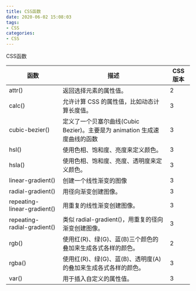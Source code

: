 ```yaml
---
title: CSS函数
date: 2020-06-02 15:08:03
tags:
- CSS
categories:
- CSS
---
```

CSS函数
<!--more-->
函数 | 描述 | CSS 版本
-- | -- | --
attr() | 返回选择元素的属性值。 | 2
calc() | 允许计算 CSS 的属性值，比如动态计算长度值。 | 3
cubic-bezier() | 定义了一个贝塞尔曲线(Cubic Bezier)。主要是为 animation 生成速度曲线的函数 | 3
hsl() | 使用色相、饱和度、亮度来定义颜色。 | 3
hsla() | 使用色相、饱和度、亮度、透明度来定义颜色。 | 3
linear-gradient() | 创建一个线性渐变的图像 | 3
radial-gradient() | 用径向渐变创建图像。 | 3
repeating-linear-gradient() | 用重复的线性渐变创建图像。 | 3
repeating-radial-gradient() | 类似 radial-gradient()，用重复的径向渐变创建图像。 | 3
rgb() | 使用红(R)、绿(G)、蓝(B)三个颜色的叠加来生成各式各样的颜色。 | 2
rgba() | 使用红(R)、绿(G)、蓝(B)、透明度(A)的叠加来生成各式各样的颜色。 | 3
var() | 用于插入自定义的属性值。 | 3
